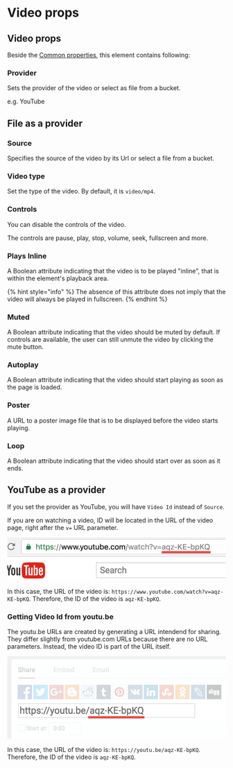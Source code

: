 # Video props

## Video props

Beside the [Common properties](../common-properties.md), this element contains following:

### Provider

Sets the provider of the video or select as file from a bucket.

e.g. YouTube

## File as a provider

### Source

Specifies the source of the video by its Url or select a file from a bucket.

### Video type

Set the type of the video. By default, it is `video/mp4`.

### Controls

You can disable the controls of the video.

The controls are pause, play, stop, volume, seek, fullscreen and more.

### Plays Inline

A Boolean attribute indicating that the video is to be played "inline", that is within the element's playback area.

{% hint style="info" %}
The absence of this attribute does not imply that the video will always be played in fullscreen.
{% endhint %}

### Muted

A Boolean attribute indicating that the video should be muted by default. If controls are available, the user can still unmute the video by clicking the mute button.

### Autoplay

A Boolean attribute indicating that the video should start playing as soon as the page is loaded.

### Poster

A URL to a poster image file that is to be displayed before the video starts playing.

### Loop

A Boolean attribute indicating that the video should start over as soon as it ends.

## YouTube as a provider

If you set the provider as YouTube, you will have `Video Id` instead of `Source`.

If you are on watching a video, ID will be located in the URL of the video page, right after the `v=` URL parameter.

![](<../../.gitbook/assets/image (5).png>)

In this case, the URL of the video is: `https://www.youtube.com/watch?v=aqz-KE-bpKQ`. Therefore, the ID of the video is `aqz-KE-bpKQ`.



### Getting Video Id from youtu.be&#x20;

The youtu.be URLs are created by generating a URL intendend for sharing. They differ slightly from youtube.com URLs because there are no URL parameters. Instead, the video ID is part of the URL itself.

![](<../../.gitbook/assets/image (10) (1) (3).png>)

In this case, the URL of the video is: `https://youtu.be/aqz-KE-bpKQ`. Therefore, the ID of the video is `aqz-KE-bpKQ`.
